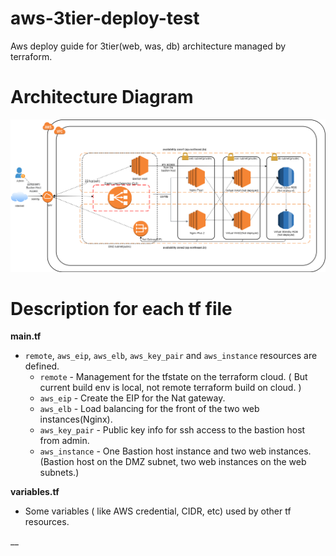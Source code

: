 # aws-3tier-deploy-test
Aws deploy guide for 3tier(web, was, db) architecture managed by terraform.

# Architecture Diagram
![Diagram](aws_diagram.png?raw=true "3tier Architecture Diagram")

# Description for each tf file
__main.tf__
* ``remote``, ``aws_eip``, ``aws_elb``, ``aws_key_pair`` and ``aws_instance`` resources are defined.
  * ``remote`` - Management for the tfstate on the terraform cloud. ( But current build env is local, not remote terraform build on cloud. )
  * ``aws_eip`` - Create the EIP for the Nat gateway.
  * ``aws_elb`` - Load balancing for the front of the two web instances(Nginx).
  * ``aws_key_pair`` - Public key info for ssh access to the bastion host from admin.
  * ``aws_instance`` - One Bastion host instance and two web instances. (Bastion host on the DMZ subnet, two web instances on the web subnets.)

__variables.tf__
* Some variables ( like AWS credential, CIDR,  etc) used by other tf resources.

__
